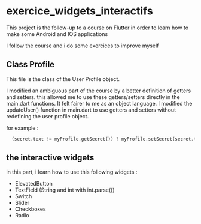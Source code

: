 # exercice_widgets_interactifs

This project is the follow-up to a course on Flutter in order to learn how to make some Android and IOS applications

I follow the course and i do some exercices to improve myself

## Class Profile

This file is the class of the User Profile object. 

I modified an ambiguous part of the course by a better definition of getters and setters. this allowed me to use these getters/setters directly in the main.dart functions. It felt fairer to me as an object language.
I modified the updateUser() function in main.dart to use getters and setters without redefining the user profile object.

for example :
```dart
  (secret.text != myProfile.getSecret()) ? myProfile.setSecret(secret.text) : myProfile.getSecret();
```

## the interactive widgets

in this part, i learn how to use this following widgets :

- ElevatedButton
- TextField (String and int with int.parse())
- Switch
- Slider
- Checkboxes
- Radio

